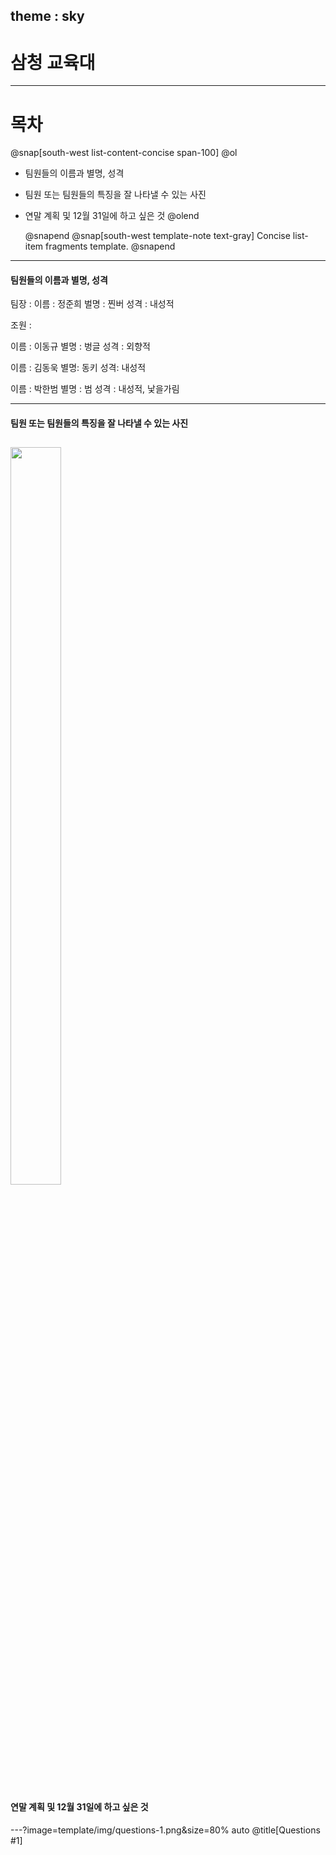 theme : sky
---
# 삼청 교육대
---
# 목차
@snap[south-west list-content-concise span-100] @ol

- 팀원들의 이름과 별명, 성격
- 팀원 또는 팀원들의 특징을 잘 나타낼 수 있는 사진
- 연말 계획 및 12월 31일에 하고 싶은 것
  @olend 

  @snapend
@snap[south-west template-note text-gray] Concise list-item fragments template. @snapend
---
#### 팀원들의 이름과 별명, 성격
팀장 : 
이름 : 정준희
벌명 : 찐버
성격 : 내성적

조원 :

이름 : 이동규
별명 : 벙글 
성격 : 외향적

이름 : 김동욱
별명: 동키
성격: 내성적

이름 : 박한범
별명 : 범
성격 : 내성적, 낯을가림

---
#### 팀원 또는 팀원들의 특징을 잘 나타낼 수 있는 사진
<img src="https://user-images.githubusercontent.com/46041647/50432573-f459cd80-0915-11e9-8df7-cee9b6faef4e.jpg" width="40%" height="55%"></img>
---
#### 연말 계획 및 12월 31일에 하고 싶은 것
---?image=template/img/questions-1.png&size=80% auto @title[Questions #1]
